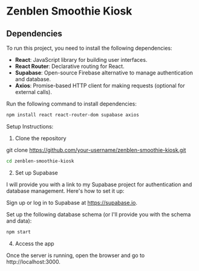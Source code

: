 # Zenblen Smoothie Kiosk

## Dependencies
To run this project, you need to install the following dependencies:

- **React**: JavaScript library for building user interfaces.
- **React Router**: Declarative routing for React.
- **Supabase**: Open-source Firebase alternative to manage authentication and database.
- **Axios**: Promise-based HTTP client for making requests (optional for external calls).

Run the following command to install dependencies:

```bash
npm install react react-router-dom supabase axios
```

Setup Instructions:

1. Clone the repository
   
git clone https://github.com/your-username/zenblen-smoothie-kiosk.git

```bash
cd zenblen-smoothie-kiosk
```
2. Set up Supabase
   
I will provide you with a link to my Supabase project for authentication and database management. Here's how to set it up:

Sign up or log in to Supabase at https://supabase.io.

Set up the following database schema (or I'll provide you with the schema and data):

```bash
npm start
```

4. Access the app
   
Once the server is running, open the browser and go to http://localhost:3000.
